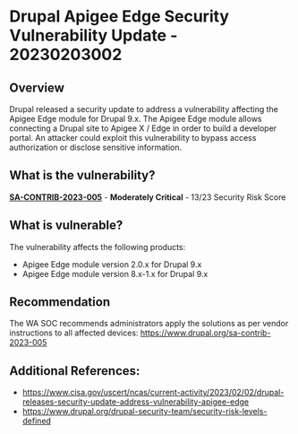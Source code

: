 # Drupal Apigee Edge Security Vulnerability Update - 20230203002

## Overview
Drupal released a security update to address a vulnerability affecting the Apigee Edge module for Drupal 9.x. The Apigee Edge module allows connecting a Drupal site to Apigee X / Edge in order to build a developer portal. An attacker could exploit this vulnerability to bypass access authorization or disclose sensitive information.

## What is the vulnerability?
[**SA-CONTRIB-2023-005**](https://www.drupal.org/security-team/risk-levels) - **Moderately Critical** - 13/23 Security Risk Score 

## What is vulnerable? 
The vulnerability affects the following products:
- Apigee Edge module version 2.0.x for Drupal 9.x
- Apigee Edge module version 8.x-1.x for Drupal 9.x

## Recommendation
The WA SOC recommends administrators apply the solutions as per vendor instructions to all affected devices: https://www.drupal.org/sa-contrib-2023-005

## Additional References:
* https://www.cisa.gov/uscert/ncas/current-activity/2023/02/02/drupal-releases-security-update-address-vulnerability-apigee-edge
* https://www.drupal.org/drupal-security-team/security-risk-levels-defined
